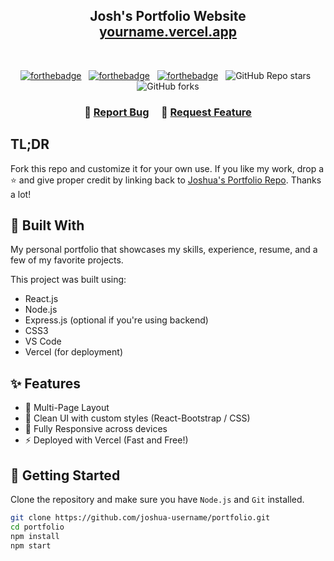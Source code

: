 <h2 align="center">
  Josh's Portfolio Website<br/>
  <a href="https://yourname.vercel.app/" target="_blank">yourname.vercel.app</a>
</h2>

<br/>

<center>

[![forthebadge](https://forthebadge.com/images/badges/built-with-love.svg)](https://forthebadge.com) &nbsp;
[![forthebadge](https://forthebadge.com/images/badges/made-with-javascript.svg)](https://forthebadge.com) &nbsp;
[![forthebadge](https://forthebadge.com/images/badges/open-source.svg)](https://forthebadge.com) &nbsp;
![GitHub Repo stars](https://img.shields.io/github/stars/joshua-username/portfolio?color=red&logo=github&style=for-the-badge) &nbsp;
![GitHub forks](https://img.shields.io/github/forks/joshua-username/portfolio?color=red&logo=github&style=for-the-badge)

</center>

<h3 align="center">
    🔹
    <a href="https://github.com/joshua-username/portfolio/issues">Report Bug</a> &nbsp; &nbsp;
    🔹
    <a href="https://github.com/joshua-username/portfolio/issues">Request Feature</a>
</h3>

## TL;DR

Fork this repo and customize it for your own use. If you like my work, drop a ⭐ and give proper credit by linking back to [Joshua's Portfolio Repo](https://github.com/joshua-username/portfolio). Thanks a lot!

## 🔧 Built With

My personal portfolio that showcases my skills, experience, resume, and a few of my favorite projects.

This project was built using:

- React.js
- Node.js
- Express.js (optional if you're using backend)
- CSS3
- VS Code
- Vercel (for deployment)

## ✨ Features

- 📖 Multi-Page Layout
- 🎨 Clean UI with custom styles (React-Bootstrap / CSS)
- 📱 Fully Responsive across devices
- ⚡ Deployed with Vercel (Fast and Free!)

## 🚀 Getting Started

Clone the repository and make sure you have `Node.js` and `Git` installed.

```bash
git clone https://github.com/joshua-username/portfolio.git
cd portfolio
npm install
npm start
